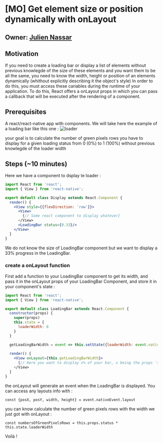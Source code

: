 # [MO] Get element size or position dynamically with onLayout

## Owner: [Julien Nassar](https://github.com/juliennassar)

## Motivation

If you need to create a loading bar or display a list of elements without previous knowlegde of the size of these elements and you want them to be all the same, you need to know the width, height or position of an elements dynamically (whithout explicitly describing it the object's style) In order to do this, you must access these cariables during the runtime of your application.
To do this, React offers a onLayout props in which you can pass a callback that will be executed after the rendering of a component.

## Prerequisites

A react/react-native app with components. We will take here the example of a loading bar like this one :
![loader](https://user-images.githubusercontent.com/13121639/37297957-56f5184e-261f-11e8-9b8b-22c8de783daa.png)

your goal is to calculate the number of green pixels rows you have to display for a given loading status from 0 (0%) to 1 (100%) without previous knowlegde of the loader width

## Steps (~10 minutes)

Here we have a component to dsplay te loader :

```jsx
import React from 'react';
import { View } from 'react-native';

export default class Display extends React.Component {
  render() {
    <View style={{flexDirection: 'row'}}>
      <View>
        {// Some react component to display whatever}
      </View>
      <LoadingBar status={0.33}/>
    </View>
  }
}
```

We do not know the size of LoadingBar component but we want to display a 33% progress in the LoadingBar.

### create a onLayout function

First add a function to your LoadingBar component to get its width, and pass it in the onLayout props of your LoadingBar Component, and store it in your component's state :

```jsx
import React from 'react';
import { View } from 'react-native';

export default class LoadingBar extends React.Component {
  constructor(props) {
    super(props)
    this.state = {
      loaderWidth: 0
    }
  }

  getLoadingBarWidth = event => this.setState({loaderWidth: event.nativeEvent.layout.width })
  
  render() {
    <View onLayout={this.getLoadingBarWidth}>
      {// Here you want to display x% of your bar, x being the props 'status' passed by the component above} 
    </View>
  }
}
```

the onLayout will generate an event when the LoadingBar is displayed. You can access any layouts info with :
```
const {posX, posY, width, height} = event.nativeEvent.layout
```

you can know calculate the number of green pixels rows with the width we just got with onLayout :
```
const numbersOfGreenPixelsRows = this.props.status * this.state.loaderWidth
```

Voilà !
